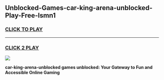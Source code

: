 
## Unblocked-Games-car-king-arena-unblocked-Play-Free-lsmn1
<h3>
<a href="https://premium76.site?title=car-king-arena-unblocked&ref=19M">CLICK TO PLAY</a></h3>
<hr>

<h3>
<a href="https://premium76.site?title=car-king-arena-unblocked&ref=19M">CLICK 2 PLAY</a>
  
</h3>

<a href="https://premium76.site?title=car-king-arena-unblocked&ref=19M"><img src="https://clearcache.store/games.png"></a>


**car-king-arena-unblocked games unblocked: Your Gateway to Fun and Accessible Online Gaming**
